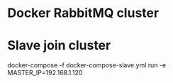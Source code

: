 # Docker RabbitMQ cluster

# Slave join cluster
docker-compose  -f docker-compose-slave.yml run  -e MASTER_IP=192.168.1.120
